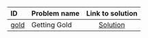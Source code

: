 | ID | Problem name | Link to solution |
|:---|:---|:---:|
| [gold](https://open.kattis.com/problems/gold) | Getting Gold | [Solution](https://github.com/versenyi98/kattis-solutions/tree/main/solutions/gold)|
